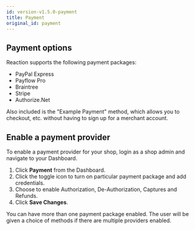 ```yaml
---
id: version-v1.5.0-payment
title: Payment
original_id: payment
---
```

    
## Payment options

Reaction supports the following payment packages:

-   PayPal Express
-   Payflow Pro
-   Braintree
-   Stripe
-   Authorize.Net

Also included is the "Example Payment" method, which allows you to checkout, etc. without having to sign up for a merchant account.

## Enable a payment provider

To enable a payment provider for your shop, login as a shop admin and navigate to your Dashboard.

1.  Click **Payment** <i class="rui font-icon fa fa-credit-card"></i> from the Dashboard.
2.  Click the toggle icon to turn on particular payment package and add credentials.
3.  Choose to enable Authorization, De-Authorization, Captures and Refunds.
4.  Click **Save Changes**.

You can have more than one payment package enabled. The user will be given a choice of methods if there are multiple providers enabled.
